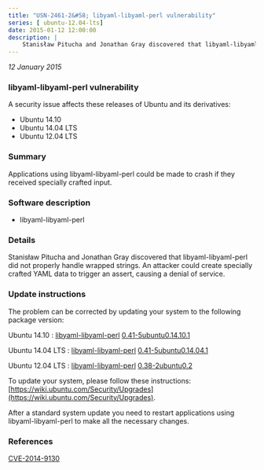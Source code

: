 ```yaml
---
title: "USN-2461-2&#58; libyaml-libyaml-perl vulnerability"
series: [ ubuntu-12.04-lts]
date: 2015-01-12 12:00:00
description: |
    Stanisław Pitucha and Jonathan Gray discovered that libyaml-libyaml-perl did not properly handle wrapped strings. An attacker could create specially crafted YAML data to trigger an assert, causing a denial of service. 
--- 
```

 
 

*12 January 2015*

### libyaml-libyaml-perl vulnerability

A security issue affects these releases of Ubuntu and its derivatives:

* Ubuntu 14.10
* Ubuntu 14.04 LTS
* Ubuntu 12.04 LTS

### Summary

Applications using libyaml-libyaml-perl could be made to crash if they received specially crafted input.

### Software description

* libyaml-libyaml-perl 

### Details

Stanisław Pitucha and Jonathan Gray discovered that libyaml-libyaml-perl did not properly handle wrapped strings. An attacker could create specially crafted YAML data to trigger an assert, causing a denial of service. 

### Update instructions

The problem can be corrected by updating your system to the following package version:

Ubuntu 14.10
 : [libyaml-libyaml-perl](https://launchpad.net/ubuntu/+source/libyaml-libyaml-perl) <span> [0.41-5ubuntu0.14.10.1](https://launchpad.net/ubuntu/+source/libyaml-libyaml-perl/0.41-5ubuntu0.14.10.1) </span> 

Ubuntu 14.04 LTS
 : [libyaml-libyaml-perl](https://launchpad.net/ubuntu/+source/libyaml-libyaml-perl) <span> [0.41-5ubuntu0.14.04.1](https://launchpad.net/ubuntu/+source/libyaml-libyaml-perl/0.41-5ubuntu0.14.04.1) </span> 

Ubuntu 12.04 LTS
 : [libyaml-libyaml-perl](https://launchpad.net/ubuntu/+source/libyaml-libyaml-perl) <span> [0.38-2ubuntu0.2](https://launchpad.net/ubuntu/+source/libyaml-libyaml-perl/0.38-2ubuntu0.2) </span> 

To update your system, please follow these instructions: [https://wiki.ubuntu.com/Security/Upgrades](https://wiki.ubuntu.com/Security/Upgrades).

After a standard system update you need to restart applications using libyaml-libyaml-perl to make all the necessary changes. 

### References

 
 [CVE-2014-9130](http://people.ubuntu.com/~ubuntu-security/cve/CVE-2014-9130)
 


